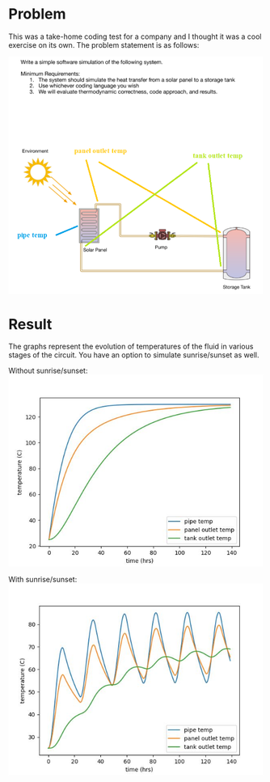 # Problem

This was a take-home coding test for a company and I thought it was a cool exercise on its own. The problem statement is as follows:

![](3.png)

# Result

The graphs represent the evolution of temperatures of the fluid in various stages of the circuit. You have an option to simulate sunrise/sunset as well.

Without sunrise/sunset:
![](1.JPG)

With sunrise/sunset:
![](2.JPG)

